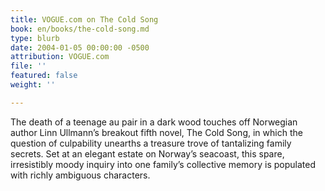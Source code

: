 ```yaml
---
title: VOGUE.com on The Cold Song
book: en/books/the-cold-song.md
type: blurb
date: 2004-01-05 00:00:00 -0500
attribution: VOGUE.com
file: ''
featured: false
weight: ''

---
```

The death of a teenage au pair in a dark wood touches off Norwegian author Linn Ullmann’s breakout fifth novel, The Cold Song, in which the question of culpability unearths a treasure trove of tantalizing family secrets. Set at an elegant estate on Norway’s seacoast, this spare, irresistibly moody inquiry into one family’s collective memory is populated with richly ambiguous characters.